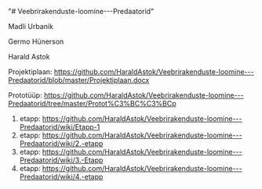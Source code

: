 "# Veebrirakenduste-loomine---Predaatorid" 

Madli Urbanik

Germo Hünerson

Harald Astok



Projektiplaan: https://github.com/HaraldAstok/Veebrirakenduste-loomine---Predaatorid/blob/master/Projektiplaan.docx

Prototüüp: https://github.com/HaraldAstok/Veebrirakenduste-loomine---Predaatorid/tree/master/Protot%C3%BC%C3%BCp

1. etapp: https://github.com/HaraldAstok/Veebrirakenduste-loomine---Predaatorid/wiki/Etapp-1
2. etapp: https://github.com/HaraldAstok/Veebrirakenduste-loomine---Predaatorid/wiki/2.-etapp
3. etapp: https://github.com/HaraldAstok/Veebrirakenduste-loomine---Predaatorid/wiki/3.-Etapp
4. etapp: https://github.com/HaraldAstok/Veebrirakenduste-loomine---Predaatorid/wiki/4.-etapp
